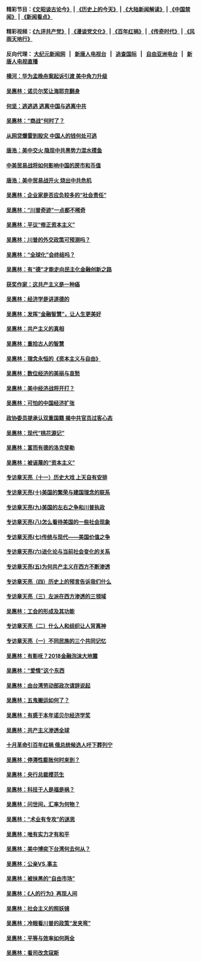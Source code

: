#### 精彩节目：[《文昭谈古论今》](http://45.76.220.221/wenzhao) | [《历史上的今天》](http://45.76.220.221/today-in-history) | [《大陆新闻解读》](http://45.76.220.221/ntdtv-comedy) | [《中国禁闻》](http://45.76.220.221/ntdtv-news) | [《新闻看点》](http://45.76.220.221/news-insight) 

 #### 精彩视频：[《九评共产党》](http://45.76.220.221:10000/videos/jiuping) | [《漫谈党文化》](http://45.76.220.221:10000/videos/mtdwh) | [《百年红祸》](http://45.76.220.221:10000/videos/bnhh) | [《传奇时代》](http://45.76.220.221:10000/videos/legend) | [《风雨天地行》](http://45.76.220.221:10000/videos/fytdx) 

 #### 反向代理： [大纪元新闻网](http://45.76.220.221:10080/) &nbsp;&nbsp;|&nbsp;&nbsp; [新唐人电视台](http://45.76.220.221:8000/) &nbsp;&nbsp;|&nbsp;&nbsp; [追查国际](http://45.76.220.221:10010/) &nbsp;&nbsp;|&nbsp;&nbsp; [自由亚洲电台](http://45.76.220.221:9800/) &nbsp;&nbsp;|&nbsp;&nbsp; [新唐人电视直播](http://45.76.220.221/) 

#### [横河：华为孟晚舟案起诉引渡 美中角力升级](../pages/nsc423/n11027230.md?t=02182137) 

#### [吴惠林：诺贝尔奖让海耶克翻身](../pages/nsc423/n10890049.md?t=02182137) 

#### [何坚：逃逃逃 逃离中国与逃离中共](../pages/nsc423/n10592891.md?t=02182137) 

#### [吴惠林：“商战”何时了？](../pages/nsc423/n10573558.md?t=02182137) 

#### [从网贷爆雷到股灾 中国人的钱何处可逃](../pages/nsc423/n10572800.md?t=02182137) 

#### [唐浩：美中交火 隐现中共黑势力混水摸鱼](../pages/nsc423/n10544040.md?t=02182137) 

#### [中美贸易战将如何影响中国的房市和币值](../pages/nsc423/n10543697.md?t=02182137) 

#### [唐浩：美中贸易战开火 烧出中共危机](../pages/nsc423/n10540126.md?t=02182137) 

#### [吴惠林：企业家是否应负较多的“社会责任”](../pages/nsc423/n10535022.md?t=02182137) 

#### [吴惠林：“川普奇迹”一点都不稀奇](../pages/nsc423/n10512808.md?t=02182137) 

#### [吴惠林：平议“修正资本主义”](../pages/nsc423/n10495724.md?t=02182137) 

#### [吴惠林：川普的外交政策可预测吗？](../pages/nsc423/n10462387.md?t=02182137) 

#### [吴惠林：“全球化”会终结吗？](../pages/nsc423/n10452838.md?t=02182137) 

#### [吴惠林：有“德”才能走向民主化金融创新之路](../pages/nsc423/n10432292.md?t=02182137) 

#### [获奖作家：这共产主义是一种癌](../pages/nsc423/n10431541.md?t=02182137) 

#### [吴惠林：经济学是讲道德的](../pages/nsc423/n10398014.md?t=02182137) 

#### [吴惠林：发挥“金融智慧”，让人生更美好](../pages/nsc423/n10375019.md?t=02182137) 

#### [吴惠林：共产主义的真相](../pages/nsc423/n10351394.md?t=02182137) 

#### [吴惠林：重拾古人的智慧](../pages/nsc423/n10337691.md?t=02182137) 

#### [吴惠林：理念永恒的《资本主义与自由》](../pages/nsc423/n10316274.md?t=02182137) 

#### [吴惠林：数位经济的美丽与哀愁](../pages/nsc423/n10292946.md?t=02182137) 

#### [吴惠林：美中经济战将开打？](../pages/nsc423/n10258825.md?t=02182137) 

#### [吴惠林：可怕的中国经济扩张](../pages/nsc423/n10219147.md?t=02182137) 

#### [政协委员提承认双重国籍 揭中共官员过客心态](../pages/nsc423/n10208809.md?t=02182137) 

#### [吴惠林：现代“桃花源记”](../pages/nsc423/n10185234.md?t=02182137) 

#### [吴惠林：富而有德的洛克斐勒](../pages/nsc423/n10142264.md?t=02182137) 

#### [吴惠林：被诬蔑的“资本主义”](../pages/nsc423/n10124816.md?t=02182137) 

#### [专访章天亮（十一）历史大戏 上天自有安排](../pages/nsc423/n10094905.md?t=02182137) 

#### [专访章天亮(十)美国的繁荣与建国理念的联系](../pages/nsc423/n10094899.md?t=02182137) 

#### [专访章天亮(九)美国的左右之争和川普执政](../pages/nsc423/n10094889.md?t=02182137) 

#### [专访章天亮(八)怎么看待美国的一些社会现象](../pages/nsc423/n10094857.md?t=02182137) 

#### [专访章天亮(七)传统与现代——美国价值之争](../pages/nsc423/n10093140.md?t=02182137) 

#### [专访章天亮(六)进化论与当前社会变化的关系](../pages/nsc423/n10092036.md?t=02182137) 

#### [专访章天亮(五)为何共产主义在西方不断渗透](../pages/nsc423/n10083620.md?t=02182137) 

#### [专访章天亮（四）历史上的预言告诉我们什么](../pages/nsc423/n10083606.md?t=02182137) 

#### [专访章天亮（三）左派在西方渗透的三领域](../pages/nsc423/n10081115.md?t=02182137) 

#### [吴惠林：工会的形成及其功能](../pages/nsc423/n10080633.md?t=02182137) 

#### [专访章天亮（二）什么人和组织让人背离神](../pages/nsc423/n10076637.md?t=02182137) 

#### [专访章天亮（一）不同民族的三个共同记忆](../pages/nsc423/n10074188.md?t=02182137) 

#### [吴惠林：有影呒？2018金融泡沫大地震](../pages/nsc423/n10040534.md?t=02182137) 

#### [吴惠林：“爱情”这个东西](../pages/nsc423/n10019423.md?t=02182137) 

#### [吴惠林：由台湾劳动部政次请辞说起](../pages/nsc423/n9979679.md?t=02182137) 

#### [吴惠林：五鬼搬运如何了？](../pages/nsc423/n9925338.md?t=02182137) 

#### [吴惠林：有感于本年诺贝尔经济学奖](../pages/nsc423/n9871883.md?t=02182137) 

#### [吴惠林：共产主义渗透全球](../pages/nsc423/n9812748.md?t=02182137) 

#### [十月革命引百年红祸 俄总统候选人吁下葬列宁](../pages/nsc423/n9810182.md?t=02182137) 

#### [吴惠林：停滞性膨胀何时来到？](../pages/nsc423/n9764136.md?t=02182137) 

#### [吴惠林：央行总裁模范生](../pages/nsc423/n9728134.md?t=02182137) 

#### [吴惠林：科技于人是福是祸？](../pages/nsc423/n9672982.md?t=02182137) 

#### [吴惠林：问世间，汇率为何物？](../pages/nsc423/n9621788.md?t=02182137) 

#### [吴惠林：“术业有专攻”的迷思](../pages/nsc423/n9580363.md?t=02182137) 

#### [吴惠林：唯有实力才有和平](../pages/nsc423/n9529599.md?t=02182137) 

#### [吴惠林：美中博奕下台湾何去何从？](../pages/nsc423/n9483598.md?t=02182137) 

#### [吴惠林：公亲VS.事主](../pages/nsc423/n9425637.md?t=02182137) 

#### [吴惠林：被抹黑的“自由市场”](../pages/nsc423/n9351545.md?t=02182137) 

#### [吴惠林：《人的行为》再现人间](../pages/nsc423/n9296339.md?t=02182137) 

#### [吴惠林：社会主义的照妖镜](../pages/nsc423/n9243460.md?t=02182137) 

#### [吴惠林：冷眼看川普的政策“发夹弯”](../pages/nsc423/n9120684.md?t=02182137) 

#### [吴惠林：平等与效率如何两全](../pages/nsc423/n9075430.md?t=02182137) 

#### [吴惠林：看司改念寇斯](../pages/nsc423/n9024915.md?t=02182137) 

